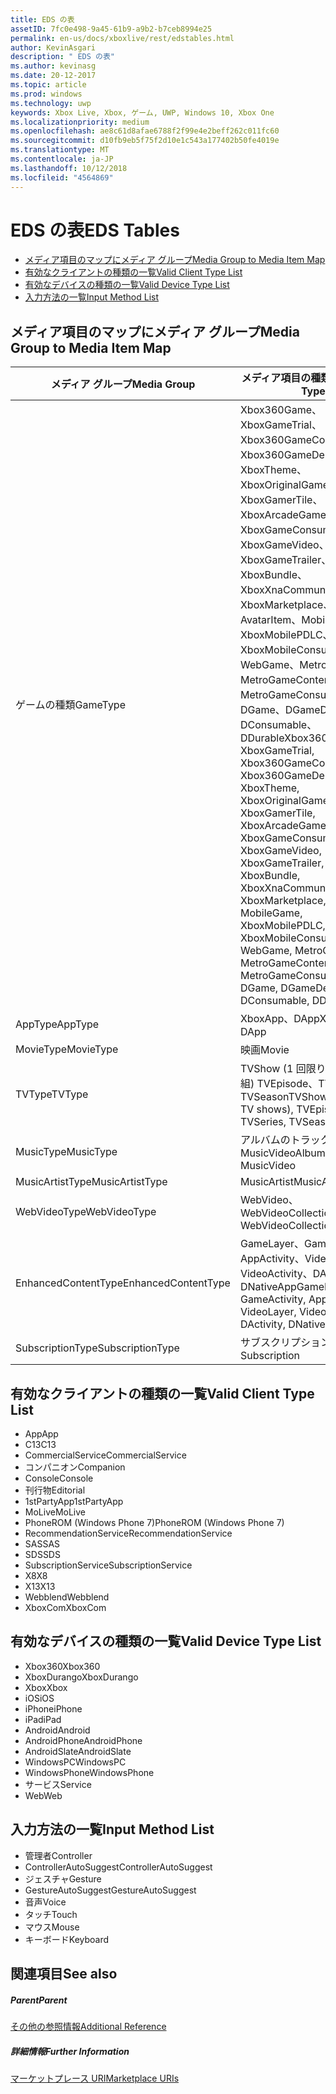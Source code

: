 ```yaml
---
title: EDS の表
assetID: 7fc0e498-9a45-61b9-a9b2-b7ceb8994e25
permalink: en-us/docs/xboxlive/rest/edstables.html
author: KevinAsgari
description: " EDS の表"
ms.author: kevinasg
ms.date: 20-12-2017
ms.topic: article
ms.prod: windows
ms.technology: uwp
keywords: Xbox Live, Xbox, ゲーム, UWP, Windows 10, Xbox One
ms.localizationpriority: medium
ms.openlocfilehash: ae8c61d8afae6788f2f99e4e2beff262c011fc60
ms.sourcegitcommit: d10fb9eb5f75f2d10e1c543a177402b50fe4019e
ms.translationtype: MT
ms.contentlocale: ja-JP
ms.lasthandoff: 10/12/2018
ms.locfileid: "4564869"
---
```

# <a name="eds-tables"></a><span data-ttu-id="a1a87-104">EDS の表</span><span class="sxs-lookup"><span data-stu-id="a1a87-104">EDS Tables</span></span>

  * [<span data-ttu-id="a1a87-105">メディア項目のマップにメディア グループ</span><span class="sxs-lookup"><span data-stu-id="a1a87-105">Media Group to Media Item Map</span></span>](#ID4EQ)
  * [<span data-ttu-id="a1a87-106">有効なクライアントの種類の一覧</span><span class="sxs-lookup"><span data-stu-id="a1a87-106">Valid Client Type List</span></span>](#ID4EFD)
  * [<span data-ttu-id="a1a87-107">有効なデバイスの種類の一覧</span><span class="sxs-lookup"><span data-stu-id="a1a87-107">Valid Device Type List</span></span>](#ID4EPE)
  * [<span data-ttu-id="a1a87-108">入力方法の一覧</span><span class="sxs-lookup"><span data-stu-id="a1a87-108">Input Method List</span></span>](#ID4ERF)

<a id="ID4EQ"></a>


## <a name="media-group-to-media-item-map"></a><span data-ttu-id="a1a87-109">メディア項目のマップにメディア グループ</span><span class="sxs-lookup"><span data-stu-id="a1a87-109">Media Group to Media Item Map</span></span>

| <span data-ttu-id="a1a87-110">メディア グループ</span><span class="sxs-lookup"><span data-stu-id="a1a87-110">Media Group</span></span>| <span data-ttu-id="a1a87-111">メディア項目の種類</span><span class="sxs-lookup"><span data-stu-id="a1a87-111">Media Item Type</span></span>| 
| --- | --- |
| <span data-ttu-id="a1a87-112">ゲームの種類</span><span class="sxs-lookup"><span data-stu-id="a1a87-112">GameType</span></span>| <span data-ttu-id="a1a87-113">Xbox360Game、XboxGameTrial、Xbox360GameContent、Xbox360GameDemo、XboxTheme、XboxOriginalGame、XboxGamerTile、XboxArcadeGame、XboxGameConsumable、XboxGameVideo、XboxGameTrailer、XboxBundle、XboxXnaCommunityGame、XboxMarketplace、AvatarItem、MobileGame、XboxMobilePDLC、XboxMobileConsumable、WebGame、MetroGame、MetroGameContent、MetroGameConsumable、DGame、DGameDemo、DConsumable、DDurable</span><span class="sxs-lookup"><span data-stu-id="a1a87-113">Xbox360Game, XboxGameTrial, Xbox360GameContent, Xbox360GameDemo, XboxTheme, XboxOriginalGame, XboxGamerTile, XboxArcadeGame, XboxGameConsumable, XboxGameVideo, XboxGameTrailer, XboxBundle, XboxXnaCommunityGame, XboxMarketplace, AvatarItem, MobileGame, XboxMobilePDLC, XboxMobileConsumable, WebGame, MetroGame, MetroGameContent, MetroGameConsumable, DGame, DGameDemo, DConsumable, DDurable</span></span>|
| <span data-ttu-id="a1a87-114">AppType</span><span class="sxs-lookup"><span data-stu-id="a1a87-114">AppType</span></span>| <span data-ttu-id="a1a87-115">XboxApp、DApp</span><span class="sxs-lookup"><span data-stu-id="a1a87-115">XboxApp, DApp</span></span>|
| <span data-ttu-id="a1a87-116">MovieType</span><span class="sxs-lookup"><span data-stu-id="a1a87-116">MovieType</span></span>| <span data-ttu-id="a1a87-117">映画</span><span class="sxs-lookup"><span data-stu-id="a1a87-117">Movie</span></span>|
| <span data-ttu-id="a1a87-118">TVType</span><span class="sxs-lookup"><span data-stu-id="a1a87-118">TVType</span></span>| <span data-ttu-id="a1a87-119">TVShow (1 回限りのテレビ番組) TVEpisode、TVSeries、TVSeason</span><span class="sxs-lookup"><span data-stu-id="a1a87-119">TVShow (one-off TV shows), TVEpisode, TVSeries, TVSeason</span></span>|
| <span data-ttu-id="a1a87-120">MusicType</span><span class="sxs-lookup"><span data-stu-id="a1a87-120">MusicType</span></span>| <span data-ttu-id="a1a87-121">アルバムのトラックで MusicVideo</span><span class="sxs-lookup"><span data-stu-id="a1a87-121">Album, Track, MusicVideo</span></span>|
| <span data-ttu-id="a1a87-122">MusicArtistType</span><span class="sxs-lookup"><span data-stu-id="a1a87-122">MusicArtistType</span></span>| <span data-ttu-id="a1a87-123">MusicArtist</span><span class="sxs-lookup"><span data-stu-id="a1a87-123">MusicArtist</span></span>|
| <span data-ttu-id="a1a87-124">WebVideoType</span><span class="sxs-lookup"><span data-stu-id="a1a87-124">WebVideoType</span></span>| <span data-ttu-id="a1a87-125">WebVideo、WebVideoCollection</span><span class="sxs-lookup"><span data-stu-id="a1a87-125">WebVideo, WebVideoCollection</span></span>|
| <span data-ttu-id="a1a87-126">EnhancedContentType</span><span class="sxs-lookup"><span data-stu-id="a1a87-126">EnhancedContentType</span></span>| <span data-ttu-id="a1a87-127">GameLayer、GameActivity、AppActivity、VideoLayer、VideoActivity、DActivity、DNativeApp</span><span class="sxs-lookup"><span data-stu-id="a1a87-127">GameLayer, GameActivity, AppActivity, VideoLayer, VideoActivity, DActivity, DNativeApp</span></span>|
| <span data-ttu-id="a1a87-128">SubscriptionType</span><span class="sxs-lookup"><span data-stu-id="a1a87-128">SubscriptionType</span></span>| <span data-ttu-id="a1a87-129">サブスクリプション</span><span class="sxs-lookup"><span data-stu-id="a1a87-129">Subscription</span></span>|

<a id="ID4EFD"></a>


## <a name="valid-client-type-list"></a><span data-ttu-id="a1a87-130">有効なクライアントの種類の一覧</span><span class="sxs-lookup"><span data-stu-id="a1a87-130">Valid Client Type List</span></span>

   * <span data-ttu-id="a1a87-131">App</span><span class="sxs-lookup"><span data-stu-id="a1a87-131">App</span></span>
   * <span data-ttu-id="a1a87-132">C13</span><span class="sxs-lookup"><span data-stu-id="a1a87-132">C13</span></span>
   * <span data-ttu-id="a1a87-133">CommercialService</span><span class="sxs-lookup"><span data-stu-id="a1a87-133">CommercialService</span></span>
   * <span data-ttu-id="a1a87-134">コンパニオン</span><span class="sxs-lookup"><span data-stu-id="a1a87-134">Companion</span></span>
   * <span data-ttu-id="a1a87-135">Console</span><span class="sxs-lookup"><span data-stu-id="a1a87-135">Console</span></span>
   * <span data-ttu-id="a1a87-136">刊行物</span><span class="sxs-lookup"><span data-stu-id="a1a87-136">Editorial</span></span>
   * <span data-ttu-id="a1a87-137">1stPartyApp</span><span class="sxs-lookup"><span data-stu-id="a1a87-137">1stPartyApp</span></span>
   * <span data-ttu-id="a1a87-138">MoLive</span><span class="sxs-lookup"><span data-stu-id="a1a87-138">MoLive</span></span>
   * <span data-ttu-id="a1a87-139">PhoneROM (Windows Phone 7)</span><span class="sxs-lookup"><span data-stu-id="a1a87-139">PhoneROM (Windows Phone 7)</span></span>
   * <span data-ttu-id="a1a87-140">RecommendationService</span><span class="sxs-lookup"><span data-stu-id="a1a87-140">RecommendationService</span></span>
   * <span data-ttu-id="a1a87-141">SAS</span><span class="sxs-lookup"><span data-stu-id="a1a87-141">SAS</span></span>
   * <span data-ttu-id="a1a87-142">SDS</span><span class="sxs-lookup"><span data-stu-id="a1a87-142">SDS</span></span>
   * <span data-ttu-id="a1a87-143">SubscriptionService</span><span class="sxs-lookup"><span data-stu-id="a1a87-143">SubscriptionService</span></span>
   * <span data-ttu-id="a1a87-144">X8</span><span class="sxs-lookup"><span data-stu-id="a1a87-144">X8</span></span>
   * <span data-ttu-id="a1a87-145">X13</span><span class="sxs-lookup"><span data-stu-id="a1a87-145">X13</span></span>
   * <span data-ttu-id="a1a87-146">Webblend</span><span class="sxs-lookup"><span data-stu-id="a1a87-146">Webblend</span></span>
   * <span data-ttu-id="a1a87-147">XboxCom</span><span class="sxs-lookup"><span data-stu-id="a1a87-147">XboxCom</span></span>

<a id="ID4EPE"></a>


## <a name="valid-device-type-list"></a><span data-ttu-id="a1a87-148">有効なデバイスの種類の一覧</span><span class="sxs-lookup"><span data-stu-id="a1a87-148">Valid Device Type List</span></span>

   * <span data-ttu-id="a1a87-149">Xbox360</span><span class="sxs-lookup"><span data-stu-id="a1a87-149">Xbox360</span></span>
   * <span data-ttu-id="a1a87-150">XboxDurango</span><span class="sxs-lookup"><span data-stu-id="a1a87-150">XboxDurango</span></span>
   * <span data-ttu-id="a1a87-151">Xbox</span><span class="sxs-lookup"><span data-stu-id="a1a87-151">Xbox</span></span>
   * <span data-ttu-id="a1a87-152">iOS</span><span class="sxs-lookup"><span data-stu-id="a1a87-152">iOS</span></span>
   * <span data-ttu-id="a1a87-153">iPhone</span><span class="sxs-lookup"><span data-stu-id="a1a87-153">iPhone</span></span>
   * <span data-ttu-id="a1a87-154">iPad</span><span class="sxs-lookup"><span data-stu-id="a1a87-154">iPad</span></span>
   * <span data-ttu-id="a1a87-155">Android</span><span class="sxs-lookup"><span data-stu-id="a1a87-155">Android</span></span>
   * <span data-ttu-id="a1a87-156">AndroidPhone</span><span class="sxs-lookup"><span data-stu-id="a1a87-156">AndroidPhone</span></span>
   * <span data-ttu-id="a1a87-157">AndroidSlate</span><span class="sxs-lookup"><span data-stu-id="a1a87-157">AndroidSlate</span></span>
   * <span data-ttu-id="a1a87-158">WindowsPC</span><span class="sxs-lookup"><span data-stu-id="a1a87-158">WindowsPC</span></span>
   * <span data-ttu-id="a1a87-159">WindowsPhone</span><span class="sxs-lookup"><span data-stu-id="a1a87-159">WindowsPhone</span></span>
   * <span data-ttu-id="a1a87-160">サービス</span><span class="sxs-lookup"><span data-stu-id="a1a87-160">Service</span></span>
   * <span data-ttu-id="a1a87-161">Web</span><span class="sxs-lookup"><span data-stu-id="a1a87-161">Web</span></span>

<a id="ID4ERF"></a>


## <a name="input-method-list"></a><span data-ttu-id="a1a87-162">入力方法の一覧</span><span class="sxs-lookup"><span data-stu-id="a1a87-162">Input Method List</span></span>

   * <span data-ttu-id="a1a87-163">管理者</span><span class="sxs-lookup"><span data-stu-id="a1a87-163">Controller</span></span>
   * <span data-ttu-id="a1a87-164">ControllerAutoSuggest</span><span class="sxs-lookup"><span data-stu-id="a1a87-164">ControllerAutoSuggest</span></span>
   * <span data-ttu-id="a1a87-165">ジェスチャ</span><span class="sxs-lookup"><span data-stu-id="a1a87-165">Gesture</span></span>
   * <span data-ttu-id="a1a87-166">GestureAutoSuggest</span><span class="sxs-lookup"><span data-stu-id="a1a87-166">GestureAutoSuggest</span></span>
   * <span data-ttu-id="a1a87-167">音声</span><span class="sxs-lookup"><span data-stu-id="a1a87-167">Voice</span></span>
   * <span data-ttu-id="a1a87-168">タッチ</span><span class="sxs-lookup"><span data-stu-id="a1a87-168">Touch</span></span>
   * <span data-ttu-id="a1a87-169">マウス</span><span class="sxs-lookup"><span data-stu-id="a1a87-169">Mouse</span></span>
   * <span data-ttu-id="a1a87-170">キーボード</span><span class="sxs-lookup"><span data-stu-id="a1a87-170">Keyboard</span></span>

<a id="ID4EJG"></a>


## <a name="see-also"></a><span data-ttu-id="a1a87-171">関連項目</span><span class="sxs-lookup"><span data-stu-id="a1a87-171">See also</span></span>

<a id="ID4ELG"></a>


##### <a name="parent"></a><span data-ttu-id="a1a87-172">Parent</span><span class="sxs-lookup"><span data-stu-id="a1a87-172">Parent</span></span>  

[<span data-ttu-id="a1a87-173">その他の参照情報</span><span class="sxs-lookup"><span data-stu-id="a1a87-173">Additional Reference</span></span>](atoc-xboxlivews-reference-additional.md)


<a id="ID4EXG"></a>


##### <a name="further-information"></a><span data-ttu-id="a1a87-174">詳細情報</span><span class="sxs-lookup"><span data-stu-id="a1a87-174">Further Information</span></span>

[<span data-ttu-id="a1a87-175">マーケットプレース URI</span><span class="sxs-lookup"><span data-stu-id="a1a87-175">Marketplace URIs</span></span>](../uri/marketplace/atoc-reference-marketplace.md)
